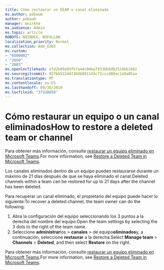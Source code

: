 ```yaml
---
title: Cómo restaurar un EEAM o canal eliminado
ms.author: pebaum
author: pebaum
manager: mnirkhe
ms.audience: Admin
ms.topic: article
ROBOTS: NOINDEX, NOFOLLOW
localization_priority: Normal
ms.collection: Adm_O365
ms.custom:
- "6500002"
- "2650"
- "2603"
ms.openlocfilehash: efd2b09a93fb7a44c0dea7933bb9d02524bb1082
ms.sourcegitcommit: 027bb52244f304b891143c72cccd89ac1a9a05aa
ms.translationtype: MT
ms.contentlocale: es-ES
ms.lasthandoff: 09/30/2019
ms.locfileid: "37328850"
---
```

# <a name="how-to-restore-a-deleted-team-or-channel"></a><span data-ttu-id="1a062-102">Cómo restaurar un equipo o un canal eliminados</span><span class="sxs-lookup"><span data-stu-id="1a062-102">How to restore a deleted team or channel</span></span>

<span data-ttu-id="1a062-103">Para obtener más información, consulte [restaurar un equipo eliminado en Microsoft Teams](https://blogs.technet.microsoft.com/skypehybridguy/2017/07/23/restoring-a-deleted-team-in-microsoft-teams).</span><span class="sxs-lookup"><span data-stu-id="1a062-103">For more information, see [Restore a Deleted Team in Microsoft Teams](https://blogs.technet.microsoft.com/skypehybridguy/2017/07/23/restoring-a-deleted-team-in-microsoft-teams).</span></span>

<span data-ttu-id="1a062-104">Los canales eliminados dentro de un equipo pueden restaurarse durante un máximo de 21 días después de que se haya eliminado el canal.</span><span class="sxs-lookup"><span data-stu-id="1a062-104">Deleted channels within a team can be restored for up to 21 days after the channel has been deleted.</span></span>

<span data-ttu-id="1a062-105">Para recuperar un canal eliminado, el propietario del equipo puede hacer lo siguiente:</span><span class="sxs-lookup"><span data-stu-id="1a062-105">To recover a deleted channel, the team owner can do the following:</span></span>

1. <span data-ttu-id="1a062-106">Abra la configuración del equipo seleccionando los 3 puntos a la derecha del nombre del equipo.</span><span class="sxs-lookup"><span data-stu-id="1a062-106">Open the team settings by selecting the 3 dots to the right of the team name.</span></span>
2. <span data-ttu-id="1a062-107">Seleccione **administrar**los > **canales** > de equipo**eliminados**y, a continuación, seleccione **restaurar** a la derecha.</span><span class="sxs-lookup"><span data-stu-id="1a062-107">Select **Manage team** > **Channels** > **Deleted**, and then select **Restore** on the right.</span></span>

<span data-ttu-id="1a062-108">Para obtener más información, consulte [restaurar un equipo eliminado en Microsoft Teams](https://blogs.technet.microsoft.com/skypehybridguy/2017/07/23/restoring-a-deleted-team-in-microsoft-teams).</span><span class="sxs-lookup"><span data-stu-id="1a062-108">For more information, see [Restore a Deleted Team in Microsoft Teams](https://blogs.technet.microsoft.com/skypehybridguy/2017/07/23/restoring-a-deleted-team-in-microsoft-teams).</span></span>
